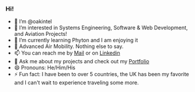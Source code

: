 ### Hi!

- 👋 I’m @oakintel
- 👀 I’m interested in Systems Engineering, Software & Web Development, and Aviation Projects!
- 🌱 I’m currently learning Phyton and I am enjoying it
- 💞️ Advanced Air Mobility. Nothing else to say. 
- 📫 You can reach me by [Mail](mailto:oakintel@kent.edu) or on [Linkedin](https://www.linkedin.com/in/sooreakintelure/)
- 💬 Ask me about my projects and check out my [Portfolio](https://oakintel.github.io/portfolio/)
- 😄 Pronouns: He/Him/His
- ⚡ Fun fact: I have been to over 5 countries, the UK has been my favorite and I can't wait to experience traveling some more. 

